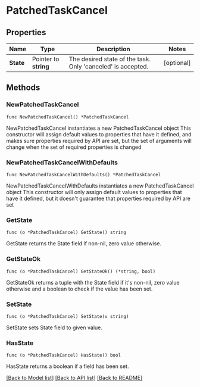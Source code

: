 # PatchedTaskCancel

## Properties

Name | Type | Description | Notes
------------ | ------------- | ------------- | -------------
**State** | Pointer to **string** | The desired state of the task. Only &#39;canceled&#39; is accepted. | [optional] 

## Methods

### NewPatchedTaskCancel

`func NewPatchedTaskCancel() *PatchedTaskCancel`

NewPatchedTaskCancel instantiates a new PatchedTaskCancel object
This constructor will assign default values to properties that have it defined,
and makes sure properties required by API are set, but the set of arguments
will change when the set of required properties is changed

### NewPatchedTaskCancelWithDefaults

`func NewPatchedTaskCancelWithDefaults() *PatchedTaskCancel`

NewPatchedTaskCancelWithDefaults instantiates a new PatchedTaskCancel object
This constructor will only assign default values to properties that have it defined,
but it doesn't guarantee that properties required by API are set

### GetState

`func (o *PatchedTaskCancel) GetState() string`

GetState returns the State field if non-nil, zero value otherwise.

### GetStateOk

`func (o *PatchedTaskCancel) GetStateOk() (*string, bool)`

GetStateOk returns a tuple with the State field if it's non-nil, zero value otherwise
and a boolean to check if the value has been set.

### SetState

`func (o *PatchedTaskCancel) SetState(v string)`

SetState sets State field to given value.

### HasState

`func (o *PatchedTaskCancel) HasState() bool`

HasState returns a boolean if a field has been set.


[[Back to Model list]](../README.md#documentation-for-models) [[Back to API list]](../README.md#documentation-for-api-endpoints) [[Back to README]](../README.md)


